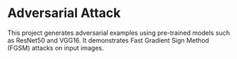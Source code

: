 # Adversarial Attack

This project generates adversarial examples using pre-trained models such as ResNet50 and VGG16. It demonstrates Fast Gradient Sign Method (FGSM) attacks on input images.